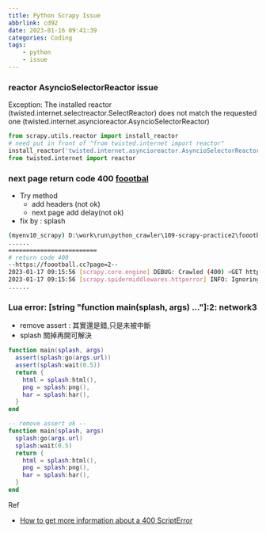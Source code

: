 ```yaml
---
title: Python Scrapy Issue
abbrlink: cd92
date: 2023-01-16 09:41:39
categories: Coding
tags:
	- python
	- issue
---
```


### reactor AsyncioSelectorReactor issue
Exception: The installed reactor (twisted.internet.selectreactor.SelectReactor) does not match the requested one (twisted.internet.asyncioreactor.AsyncioSelectorReactor)

<!--more-->

``` py
from scrapy.utils.reactor import install_reactor
# need put in front of "from twisted.internet import reactor"
install_reactor('twisted.internet.asyncioreactor.AsyncioSelectorReactor')
from twisted.internet import reactor
```

### next page return code 400 [foootbal](https://foootball.cc/)
+ Try method 
	+ add headers (not ok)
	+ next page add delay(not ok) 
+ fix by : splash

``` bash
(myenv10_scrapy) D:\work\run\python_crawler\109-scrapy-practice2\foootball>scrapy crawl news
......
=========================
# return code 400
--https://foootball.cc?page=2--
2023-01-17 09:15:56 [scrapy.core.engine] DEBUG: Crawled (400) <GET https://foootball.cc?page=2> (referer: https://foootball.cc)
2023-01-17 09:15:56 [scrapy.spidermiddlewares.httperror] INFO: Ignoring response <400 https://foootball.cc?page=2>: HTTP status code is not handled or not allowed
......
```

### Lua error: [string "function main(splash, args) ..."]:2: network3
+ remove assert : 其實還是錯,只是未被中斷
+ splash 關掉再開可解決

``` lua
function main(splash, args)
  assert(splash:go(args.url))
  assert(splash:wait(0.5))
  return {
    html = splash:html(),
    png = splash:png(),
    har = splash:har(),
  }
end
```

``` lua
-- remove assert ok --
function main(splash, args)
  splash:go(args.url)
  splash:wait(0.5)
  return {
    html = splash:html(),
    png = splash:png(),
    har = splash:har(),
  }
end
```

Ref
+ [How to get more information about a 400 ScriptError](https://github.com/scrapinghub/splash/issues/874)
